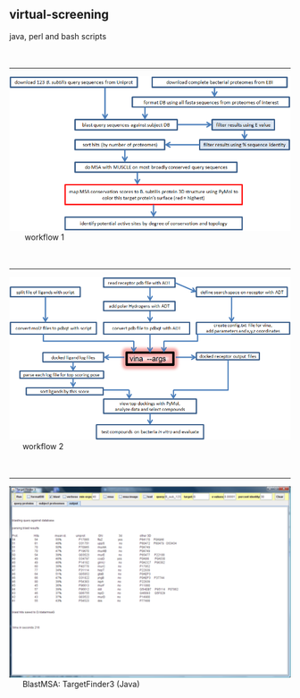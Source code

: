## virtual-screening
java, perl and bash scripts 
<br><br><br>
<hr>
<img src=https://github.com/peter-426/virtual-screening/blob/main/docs/wf1.png  width=600 >
<br>
&nbsp; &nbsp;&nbsp;&nbsp;&nbsp; workflow 1
<br><br><br>
<hr>
<img src=https://github.com/peter-426/virtual-screening/blob/main/docs/wf2.1.png  width=600 >
<br>
&nbsp;&nbsp;&nbsp;&nbsp;&nbsp; workflow 2
<br><br><br>
<hr>
<img src=https://github.com/peter-426/virtual-screening/blob/main/docs/TargetFinder3.png  width=600 >
<br>
&nbsp;&nbsp;&nbsp;&nbsp;&nbsp; BlastMSA: TargetFinder3 (Java)
<br><br>
